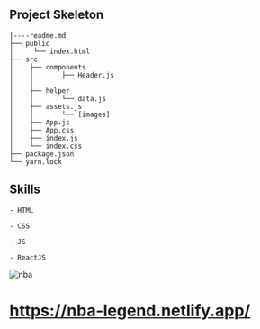 ## Project Skeleton

```
|----readme.md         
├── public
│     └── index.html
├── src
│    ├── components
│    │       ├── Header.js
│    │       
│    ├── helper
│    │       └── data.js
│    ├── assets.js
│    │       └── [images]
│    ├── App.js
│    ├── App.css
│    ├── index.js
│    └── index.css
├── package.json
└── yarn.lock
```

## Skills

```
- HTML

- CSS

- JS

- ReactJS
```

![nba](https://github.com/ebru2541/nba-legend/blob/master/src/nba.gif)


# https://nba-legend.netlify.app/
